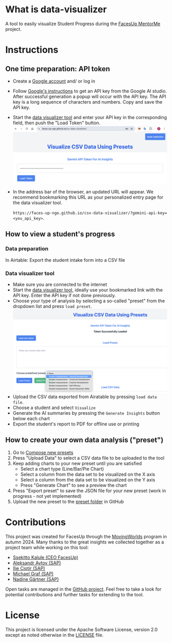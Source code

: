# What is data-visualizer

A tool to easily visualize Student Progress during the [FacesUp MentorMe](https://facesup.org/mentor-me/) project. 

# Instructions
## One time preparation: API token
* Create a [Google account](https://myaccount.google.com/) and/ or log in
* Follow [Google's instructions](https://ai.google.dev/gemini-api/) to get an API key from the Google AI studio. After successful generation a popup will occur with the API key. The API key is a long sequence of characters and numbers. Copy and save the API key.
* Start the [data visualizer tool](https://faces-up-ngo.github.io/csv-data-visualizer/) and enter your API key in the corresponding field, then push the "Load Token" button.
  ![Entering the API key](documentation/enter_api_key.png)
* In the address bar of the browser, an updated URL will appear. We recommend bookmarking this URL as your personalized entry page for the data visualizer tool.

   `https://faces-up-ngo.github.io/csv-data-visualizer/?gemini-api-key=<you_api_key>`.

## How to view a student's progress
### Data preparation
In Airtable: Export the student intake form into a CSV file

### Data visualizer tool
* Make sure you are connected to the internet
* Start the [data visualizer tool](https://faces-up-ngo.github.io/csv-data-visualizer/), ideally use your bookmarked link with the API key. Enter the API key if not done previously.
* Choose your type of analysis by selecting a so-called "preset" from the dropdown list and press `load preset`.
  ![Choosing a preset](documentation/select_preset.png)
* Upload the CSV data exported from Airatable by pressing  `load data file`.
* Choose a student and select `Visualize`
* Generate the AI summaries by pressing the `Generate Insights` button below each chart
* Export the student's report to PDF for offline use or printing


## How to create your own data analysis ("preset")

1. Go to [Compose new presets](https://faces-up-ngo.github.io/csv-data-visualizer/compose.html)
2. Press "Upload Data" to select a CSV data file to be uploaded to the tool
3. Keep adding charts to your new preset until you are satisfied
   * Select a chart type (Line/Bar/Pie Chart)
   * Select a column from the data set to be visualized on the X axis
   * Select a column from the data set to be visualized on the Y axis
   * Press "Generate Chart" to see a preview the chart
4. Press "Export preset" to save the JSON file for your new preset (work in progress - not yet implemented)
5. Upload the new preset to the [preset folder](https://github.com/faces-up-ngo/csv-data-visualizer/tree/main/presets) in GitHub

# Contributions

This project was created for FacesUp through the [MovingWorlds](https://movingworlds.org/) program in autumn 2024. 
Many thanks to the great insights we collected together as a project team while working on this tool:
* [Ssekitto Kalule (CEO FacesUp)](https://www.linkedin.com/in/ssekitto-kalule-emmanuel-7442a389/)
* [Aleksandr Aytov (SAP)](https://www.linkedin.com/in/aleksandar-aytov/)
* [Ilie Ciotir (SAP)](https://www.linkedin.com/in/ilieciotir/)
* [Michael Graf (SAP)](https://www.linkedin.com/in/michadelic/)
* [Nadine Gärtner (SAP)](https://www.linkedin.com/in/nadinegaertner/)

Open tasks are managed in the [GitHub project](https://github.com/orgs/faces-up-ngo/projects/1).
Feel free to take a look for potential contributions and further tasks for extending to the tool.

# License

This project is licensed under the Apache Software License, version 2.0 except as noted otherwise in the [LICENSE](LICENSE.txt) file.
